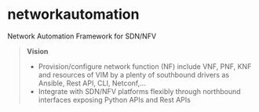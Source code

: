 # networkautomation
Network Automation Framework for SDN/NFV

> **Vision**  
> - Provision/configure network function (NF) include VNF, PNF, KNF and resources of VIM by a plenty of southbound drivers as Ansible, Rest API, CLI, Netconf,...
> - Integrate with SDN/NFV platforms flexibly through northbound interfaces exposing Python APIs and Rest APIs
